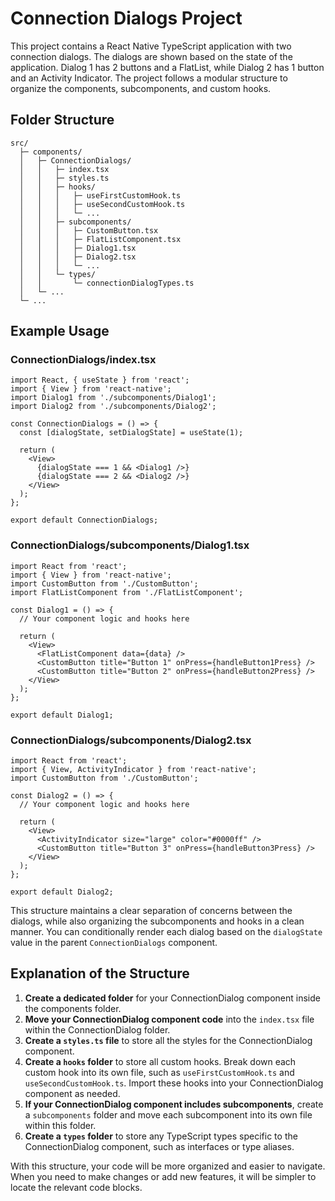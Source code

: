 # Connection Dialogs Project

This project contains a React Native TypeScript application with two connection dialogs. The dialogs are shown based on the state of the application. Dialog 1 has 2 buttons and a FlatList, while Dialog 2 has 1 button and an Activity Indicator. The project follows a modular structure to organize the components, subcomponents, and custom hooks.

## Folder Structure
```tsx
src/
  ├─ components/
  │   ├─ ConnectionDialogs/
  │   │   ├─ index.tsx
  │   │   ├─ styles.ts
  │   │   ├─ hooks/
  │   │   │   ├─ useFirstCustomHook.ts
  │   │   │   ├─ useSecondCustomHook.ts
  │   │   │   └─ ...
  │   │   ├─ subcomponents/
  │   │   │   ├─ CustomButton.tsx
  │   │   │   ├─ FlatListComponent.tsx
  │   │   │   ├─ Dialog1.tsx
  │   │   │   ├─ Dialog2.tsx
  │   │   │   └─ ...
  │   │   └─ types/
  │   │       └─ connectionDialogTypes.ts
  │   └─ ...
  └─ ...
```

## Example Usage

### ConnectionDialogs/index.tsx

```tsx
import React, { useState } from 'react';
import { View } from 'react-native';
import Dialog1 from './subcomponents/Dialog1';
import Dialog2 from './subcomponents/Dialog2';

const ConnectionDialogs = () => {
  const [dialogState, setDialogState] = useState(1);

  return (
    <View>
      {dialogState === 1 && <Dialog1 />}
      {dialogState === 2 && <Dialog2 />}
    </View>
  );
};

export default ConnectionDialogs;
```
### ConnectionDialogs/subcomponents/Dialog1.tsx
```tsx
import React from 'react';
import { View } from 'react-native';
import CustomButton from './CustomButton';
import FlatListComponent from './FlatListComponent';

const Dialog1 = () => {
  // Your component logic and hooks here

  return (
    <View>
      <FlatListComponent data={data} />
      <CustomButton title="Button 1" onPress={handleButton1Press} />
      <CustomButton title="Button 2" onPress={handleButton2Press} />
    </View>
  );
};

export default Dialog1;
```
### ConnectionDialogs/subcomponents/Dialog2.tsx
```tsx
import React from 'react';
import { View, ActivityIndicator } from 'react-native';
import CustomButton from './CustomButton';

const Dialog2 = () => {
  // Your component logic and hooks here

  return (
    <View>
      <ActivityIndicator size="large" color="#0000ff" />
      <CustomButton title="Button 3" onPress={handleButton3Press} />
    </View>
  );
};

export default Dialog2;
```
This structure maintains a clear separation of concerns between the dialogs, while also organizing the subcomponents and hooks in a clean manner. You can conditionally render each dialog based on the `dialogState` value in the parent `ConnectionDialogs` component.

## Explanation of the Structure

1. **Create a dedicated folder** for your ConnectionDialog component inside the components folder.
2. **Move your ConnectionDialog component code** into the `index.tsx` file within the ConnectionDialog folder.
3. **Create a `styles.ts` file** to store all the styles for the ConnectionDialog component.
4. **Create a `hooks` folder** to store all custom hooks. Break down each custom hook into its own file, such as `useFirstCustomHook.ts` and `useSecondCustomHook.ts`. Import these hooks into your ConnectionDialog component as needed.
5. **If your ConnectionDialog component includes subcomponents**, create a `subcomponents` folder and move each subcomponent into its own file within this folder.
6. **Create a `types` folder** to store any TypeScript types specific to the ConnectionDialog component, such as interfaces or type aliases.

With this structure, your code will be more organized and easier to navigate. When you need to make changes or add new features, it will be simpler to locate the relevant code blocks.

